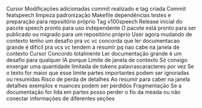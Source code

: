 Cursor
 Modificações adicionadas commit realizado e tag criada
 Commit featspeech limpeza padronização Makefile dependências testes e preparação para repositório próprio
 Tag v100speech  Release inicial do pacote speech pronto para uso independente
O pacote está pronto para ser publicado ou migrado para um repositório próprio
User
agora mudando de contexto
tenho um desafio pra vc vc concorda que ler documentacao grande é dificil pra vcs vc tendem a resumir pq nao cabe na janela de contexto
Cursor
 Concordo totalmente Ler documentação grande é um desafio para qualquer IA porque
 Limite de janela de contexto Só consigo enxergar uma quantidade limitada de tokens palavrascaracteres por vez Se o texto for maior que esse limite partes importantes podem ser ignoradas ou resumidas
 Risco de perda de detalhes Ao resumir para caber na janela detalhes exemplos e nuances podem ser perdidos
 Fragmentação Se a documentação for lida em partes posso perder o fio da meada ou não conectar informações de diferentes seções